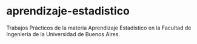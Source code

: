 # aprendizaje-estadistico

Trabajos Prácticos de la materia Aprendizaje Estadístico en la Facultad de Ingeniería de la Universidad de Buenos Aires.

